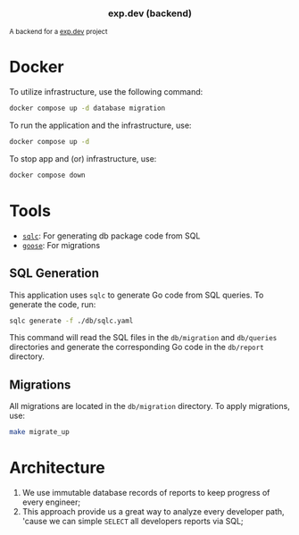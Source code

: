 <h3 align="center">exp.dev (backend)</h3>
<sup align="center">A backend for a <a target="_blank" href="github.com/tokiory/exp.dev">exp.dev</a> project</sup>


# Docker
To utilize infrastructure, use the following command:
```bash
docker compose up -d database migration
```

To run the application and the infrastructure, use:
```bash
docker compose up -d
```

To stop app and (or) infrastructure, use:
```bash
docker compose down
```

# Tools
- [`sqlc`](https://github.com/kyleconroy/sqlc): For generating db package code from SQL
- [`goose`](https://github.com/pressly/goose): For migrations

## SQL Generation
This application uses `sqlc` to generate Go code from SQL queries. To generate the code, run:

```bash
sqlc generate -f ./db/sqlc.yaml
```

This command will read the SQL files in the `db/migration` and `db/queries` directories and generate the corresponding Go code in the `db/report` directory.

## Migrations
All migrations are located in the `db/migration` directory. To apply migrations, use:

```bash
make migrate_up
```

# Architecture
1. We use immutable database records of reports to keep progress of every engineer;
2. This approach provide us a great way to analyze every developer path, 'cause we can simple `SELECT` all developers reports via SQL;
